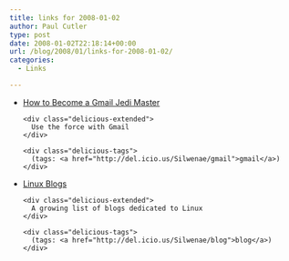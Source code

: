 ```yaml
---
title: links for 2008-01-02
author: Paul Cutler
type: post
date: 2008-01-02T22:18:14+00:00
url: /blog/2008/01/links-for-2008-01-02/
categories:
  - Links

---
```

<ul class="delicious">
  <li>
    <div class="delicious-link">
      <a href="http://www.askthepcguide.com/how-to-become-a-gmail-jedi-master/">How to Become a Gmail Jedi Master</a>
    </div>
    
    <div class="delicious-extended">
      Use the force with Gmail
    </div>
    
    <div class="delicious-tags">
      (tags: <a href="http://del.icio.us/Silwenae/gmail">gmail</a>)
    </div>
  </li>
  
  <li>
    <div class="delicious-link">
      <a href="http://php.8ez.com/linuxblogs/index.php">Linux Blogs</a>
    </div>
    
    <div class="delicious-extended">
      A growing list of blogs dedicated to Linux
    </div>
    
    <div class="delicious-tags">
      (tags: <a href="http://del.icio.us/Silwenae/blog">blog</a>)
    </div>
  </li>
</ul>